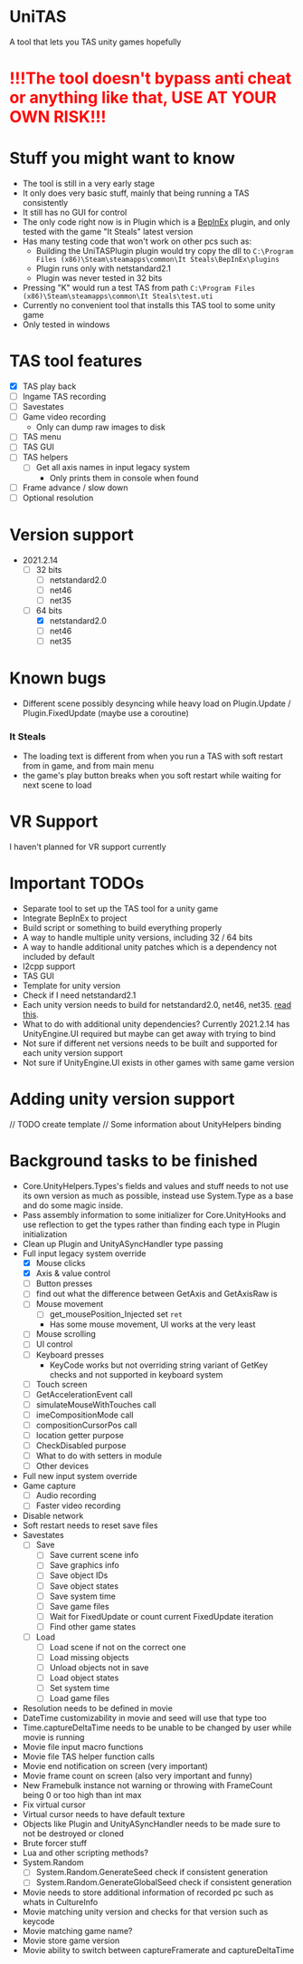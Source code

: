 # UniTAS
A tool that lets you TAS unity games hopefully

# <span style="color:red">!!!The tool doesn't bypass anti cheat or anything like that, USE AT YOUR OWN RISK!!!</span>

# Stuff you might want to know
- The tool is still in a very early stage
- It only does very basic stuff, mainly that being running a TAS consistently
- It still has no GUI for control
- The only code right now is in Plugin which is a [BepInEx](https://docs.bepinex.dev/master/) plugin, and only tested with the game "It Steals" latest version
- Has many testing code that won't work on other pcs such as:
  - Building the UniTASPlugin plugin would try copy the dll to `C:\Program Files (x86)\Steam\steamapps\common\It Steals\BepInEx\plugins`
  - Plugin runs only with netstandard2.1
  - Plugin was never tested in 32 bits
- Pressing "K" would run a test TAS from path `C:\Program Files (x86)\Steam\steamapps\common\It Steals\test.uti`
- Currently no convenient tool that installs this TAS tool to some unity game
- Only tested in windows

# TAS tool features
- [x] TAS play back
- [ ] Ingame TAS recording
- [ ] Savestates
- [ ] Game video recording
  - Only can dump raw images to disk 
- [ ] TAS menu
- [ ] TAS GUI
- [ ] TAS helpers
  - [ ] Get all axis names in input legacy system
    - Only prints them in console when found
- [ ] Frame advance / slow down
- [ ] Optional resolution

# Version support
- 2021.2.14
  - [ ] 32 bits
    - [ ] netstandard2.0
    - [ ] net46
    - [ ] net35
  - [ ] 64 bits
    - [x] netstandard2.0
    - [ ] net46
    - [ ] net35

# Known bugs
- Different scene possibly desyncing while heavy load on Plugin.Update / Plugin.FixedUpdate (maybe use a coroutine)
### It Steals
- The loading text is different from when you run a TAS with soft restart from in game, and from main menu
- the game's play button breaks when you soft restart while waiting for next scene to load

# VR Support
I haven't planned for VR support currently

# Important TODOs
- Separate tool to set up the TAS tool for a unity game
- Integrate BepInEx to project
- Build script or something to build everything properly
- A way to handle multiple unity versions, including 32 / 64 bits
- A way to handle additional unity patches which is a dependency not included by default
- l2cpp support
- TAS GUI
- Template for unity version
- Check if I need netstandard2.1
- Each unity version needs to build for netstandard2.0, net46, net35. [read this](https://docs.microsoft.com/en-us/nuget/create-packages/multiple-target-frameworks-project-file).
- What to do with additional unity dependencies? Currently 2021.2.14 has UnityEngine.UI required but maybe can get away with trying to bind
- Not sure if different net versions needs to be built and supported for each unity version support
- Not sure if UnityEngine.UI exists in other games with same game version

# Adding unity version support
// TODO create template
// Some information about UnityHelpers binding

# Background tasks to be finished
- Core.UnityHelpers.Types's fields and values and stuff needs to not use its own version as much as possible, instead use System.Type as a base and do some magic inside.
- Pass assembly information to some initializer for Core.UnityHooks and use reflection to get the types rather than finding each type in Plugin initialization
- Clean up Plugin and UnityASyncHandler type passing
- Full input legacy system override
  - [x] Mouse clicks
  - [x] Axis & value control
  - [ ] Button presses
  - [ ] find out what the difference between GetAxis and GetAxisRaw is
  - [ ] Mouse movement
    - [ ] get_mousePosition_Injected set `ret`
    - Has some mouse movement, UI works at the very least
  - [ ] Mouse scrolling
  - [ ] UI control
  - [ ] Keyboard presses
    - KeyCode works but not overriding string variant of GetKey checks and not supported in keyboard system
  - [ ] Touch screen
  - [ ] GetAccelerationEvent call
  - [ ] simulateMouseWithTouches call
  - [ ] imeCompositionMode call
  - [ ] compositionCursorPos call
  - [ ] location getter purpose
  - [ ] CheckDisabled purpose
  - [ ] What to do with setters in module
  - [ ] Other devices
- Full new input system override
- Game capture
  - [ ] Audio recording
  - [ ] Faster video recording
- Disable network
- Soft restart needs to reset save files
- Savestates
  - [ ] Save
    - [ ] Save current scene info
    - [ ] Save graphics info
    - [ ] Save object IDs
    - [ ] Save object states
    - [ ] Save system time
    - [ ] Save game files
    - [ ] Wait for FixedUpdate or count current FixedUpdate iteration
    - [ ] Find other game states
  - [ ] Load
    - [ ] Load scene if not on the correct one
    - [ ] Load missing objects
    - [ ] Unload objects not in save
    - [ ] Load object states
    - [ ] Set system time
    - [ ] Load game files
- Resolution needs to be defined in movie
- DateTime customizability in movie and seed will use that type too
- Time.captureDeltaTime needs to be unable to be changed by user while movie is running
- Movie file input macro functions
- Movie file TAS helper function calls
- Movie end notification on screen (very important)
- Movie frame count on screen (also very important and funny)
- New Framebulk instance not warning or throwing with FrameCount being 0 or too high than int max
- Fix virtual cursor
- Virtual cursor needs to have default texture
- Objects like Plugin and UnityASyncHandler needs to be made sure to not be destroyed or cloned
- Brute forcer stuff
- Lua and other scripting methods?
- System.Random
  - [ ] System.Random.GenerateSeed check if consistent generation
  - [ ] System.Random.GenerateGlobalSeed check if consistent generation
- Movie needs to store additional information of recorded pc such as whats in CultureInfo
- Movie matching unity version and checks for that version such as keycode
- Movie matching game name?
- Movie store game version
- Movie ability to switch between captureFramerate and captureDeltaTime